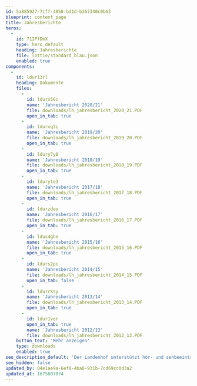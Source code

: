 ```yaml
---
id: 5a885927-7cff-4958-bd1d-b367340c0b63
blueprint: content_page
title: Jahresberichte
heros:
  -
    id: 71IPfDmX
    type: hero_default
    heading: Jahresberichte
    file: lottie/standard_blau.json
    enabled: true
components:
  -
    id: ldur13rl
    heading: Dokumente
    files:
      -
        id: ldurx56c
        name: 'Jahresbericht 2020/21'
        file: downloads/lh_jahresbericht_2020_21.PDF
        open_in_tab: true
      -
        id: ldurxq3i
        name: 'Jahresbericht 2019/20'
        file: downloads/lh_jahresbericht_2019_20.PDF
        open_in_tab: true
      -
        id: ldury7y8
        name: 'Jahresbericht 2018/19'
        file: downloads/lh_jahresbericht_2018_19.PDF
        open_in_tab: true
      -
        id: lduryte3
        name: 'Jahresbericht 2017/18'
        file: downloads/lh_jahresbericht_2017_18.PDF
        open_in_tab: true
      -
        id: ldurzdeo
        name: 'Jahresbericht 2016/17'
        file: downloads/lh_jahresbericht_2016_17.PDF
        open_in_tab: true
      -
        id: ldus4ghe
        name: 'Jahresbericht 2015/16'
        file: downloads/lh_jahresbericht_2015_16.PDF
        open_in_tab: true
      -
        id: ldurs2pc
        name: 'Jahresbericht 2014/15'
        file: downloads/lh_jahresbericht_2014_15.PDF
        open_in_tab: false
      -
        id: ldurrksy
        name: 'Jahresbericht 2013/14'
        file: downloads/lh_jahresbericht_2013_14.PDF
        open_in_tab: true
      -
        id: ldur1vor
        open_in_tab: true
        name: 'Jahresbericht 2012/13'
        file: downloads/lh_jahresbericht_2012_13.PDF
    button_text: 'Mehr anzeigen'
    type: downloads
    enabled: true
seo_description_default: 'Der Landenhof unterstützt hör- und sehbeeinträchtigte Kinder & Jugendliche in ihrem selbstbestimmten Leben durch Förderung ihrer Fähigkeiten & Entwicklung'
seo_hidden: false
updated_by: 04e1ae9a-6ef8-4ba0-931b-7cd69cc0d3a2
updated_at: 1675807074
---
```

